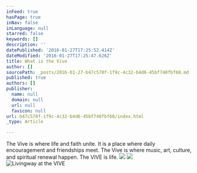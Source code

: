 ```yaml
---
inFeed: true
hasPage: true
inNav: false
inLanguage: null
starred: false
keywords: []
description: ''
datePublished: '2016-01-27T17:25:52.414Z'
dateModified: '2016-01-27T17:25:47.626Z'
title: What is the Vive
author: []
sourcePath: _posts/2016-01-27-b47c570f-1f9c-4c32-b4d6-45bf740fbf60.md
published: true
authors: []
publisher:
  name: null
  domain: null
  url: null
  favicon: null
url: b47c570f-1f9c-4c32-b4d6-45bf740fbf60/index.html
_type: Article

---
```

The Vive is where life and faith unite. It is a place where daily encouragement and friendships meet. The Vive is where music, art, culture, and spiritual renewal happen. The VIVE is life. ![](https://the-grid-user-content.s3-us-west-2.amazonaws.com/66e63db1-cf6e-487c-ad45-94bd5e1d81d0.jpg)
![](https://s3-us-west-2.amazonaws.com/the-grid-img/p/8ade6901a31349a2d04464c55f985f81f049004d.jpg)
![Livingway at the VIVE](https://the-grid-user-content.s3-us-west-2.amazonaws.com/ea4682d3-b027-4e7e-a6dd-fb38286f749e.jpg)